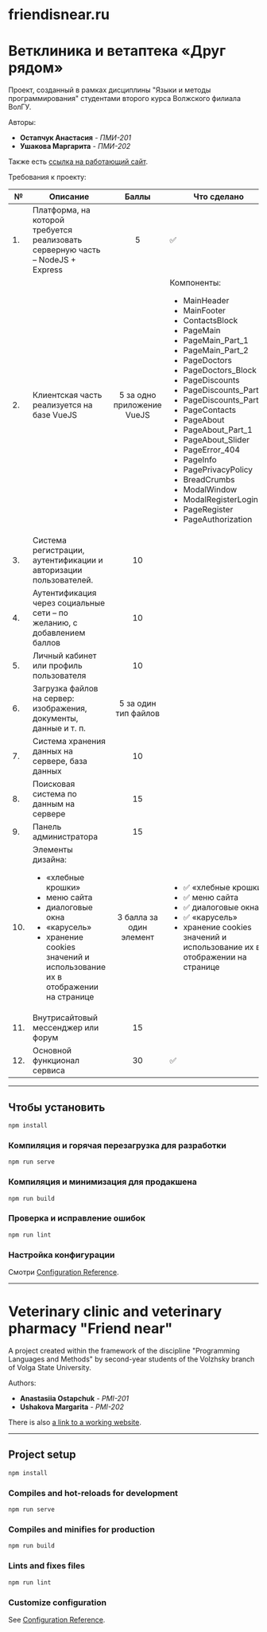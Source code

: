 # friendisnear.ru

# Ветклиника и ветаптека «Друг рядом»

Проект, созданный в рамках дисциплины "Языки и методы программирования"
студентами второго курса Волжского филиала ВолГУ.

Авторы:

* **Остапчук Анастасия** - *ПМИ-201*
* **Ушакова Маргарита** - *ПМИ-202*

Также есть [ссылка на работающий сайт](https://friendisnear.herokuapp.com).

Требования к проекту:

| №    | Описание                                                                                                                                                                                              |           Баллы            | Что сделано                                                                                                                                                                                                                                                                                                                                                                                                                                                                                                                                                     |
|------|-------------------------------------------------------------------------------------------------------------------------------------------------------------------------------------------------------|:--------------------------:|-----------------------------------------------------------------------------------------------------------------------------------------------------------------------------------------------------------------------------------------------------------------------------------------------------------------------------------------------------------------------------------------------------------------------------------------------------------------------------------------------------------------------------------------------------------------|
| 1.   | Платформа, на которой требуется реализовать серверную часть – NodeJS + Express                                                                                                                        |             5              | :white_check_mark:                                                                                                                                                                                                                                                                                                                                                                                                                                                                                                                                              |
| 2.   | Клиентская часть реализуется на базе VueJS                                                                                                                                                            | 5 за одно приложение VueJS | Компоненты:<br><ul><li>MainHeader</li><li>MainFooter</li><li>ContactsBlock</li><li>PageMain</li><li>PageMain_Part_1</li><li>PageMain_Part_2</li><li>PageDoctors</li><li>PageDoctors_Block</li><li>PageDiscounts</li><li>PageDiscounts_Part_1</li><li>PageDiscounts_Part_2</li><li>PageContacts</li><li>PageAbout</li><li>PageAbout_Part_1</li><li>PageAbout_Slider</li><li>PageError_404</li><li>PageInfo</li><li>PagePrivacyPolicy</li><li>BreadCrumbs</li><li>ModalWindow</li><li>ModalRegisterLogin</li><li>PageRegister</li><li>PageAuthorization</li></ul> |
| 3.   | Система регистрации, аутентификации и авторизации пользователей.                                                                                                                                      |             10             |                                                                                                                                                                                                                                                                                                                                                                                                                                                                                                                                                                 |
| 4.   | Аутентификация через социальные сети – по желанию, с добавлением баллов                                                                                                                               |             10             |                                                                                                                                                                                                                                                                                                                                                                                                                                                                                                                                                                 |
| 5.   | Личный кабинет или профиль пользователя                                                                                                                                                               |             10             |                                                                                                                                                                                                                                                                                                                                                                                                                                                                                                                                                                 |
| 6.   | Загрузка файлов на сервер: изображения, документы, данные и т. п.                                                                                                                                     |    5 за один тип файлов    |                                                                                                                                                                                                                                                                                                                                                                                                                                                                                                                                                                 |
| 7.   | Система хранения данных на сервере, база данных                                                                                                                                                       |             10             |                                                                                                                                                                                                                                                                                                                                                                                                                                                                                                                                                                 |
| 8.   | Поисковая система по данным на сервере                                                                                                                                                                |             15             |                                                                                                                                                                                                                                                                                                                                                                                                                                                                                                                                                                 |
| 9.   | Панель администратора                                                                                                                                                                                 |             15             |                                                                                                                                                                                                                                                                                                                                                                                                                                                                                                                                                                 |
| 10.  | Элементы дизайна: <br><ul><li>«хлебные крошки»</li><li>меню сайта</li><li>диалоговые окна</li><li>«карусель»</li><li>хранение cookies значений и использование их в отображении на странице</li></ul> |  3 балла за один элемент   | <ul><li> :white_check_mark: «хлебные крошки»</li><li> :white_check_mark: меню сайта</li><li> :white_check_mark: диалоговые окна</li><li> :white_check_mark: «карусель»</li><li>хранение cookies значений и использование их в отображении на странице</li></ul>                                                                                                                                                                                                                                                                                                 |
| 11.  | Внутрисайтовый мессенджер или форум                                                                                                                                                                   |             15             |                                                                                                                                                                                                                                                                                                                                                                                                                                                                                                                                                                 |
| 12.  | Основной функционал сервиса                                                                                                                                                                           |             30             | :white_check_mark:                                                                                                                                                                                                                                                                                                                                                                                                                                                                                                                                              |

---

## Чтобы установить
```
npm install
```

### Компиляция и горячая перезагрузка для разработки
```
npm run serve
```

### Компиляция и минимизация для продакшена
```
npm run build
```

### Проверка и исправление ошибок
```
npm run lint
```

### Настройка конфигурации
Смотри [Configuration Reference](https://cli.vuejs.org/config/).

---

# Veterinary clinic and veterinary pharmacy "Friend near"

A project created within the framework of the discipline "Programming Languages and Methods"
by second-year students of the Volzhsky branch of Volga State University.

Authors:

* **Anastasiia Ostapchuk** - *PMI-201*
* **Ushakova Margarita** - *PMI-202*

There is also [a link to a working website](https://friendisnear.herokuapp.com).

---

## Project setup
```
npm install
```

### Compiles and hot-reloads for development
```
npm run serve
```

### Compiles and minifies for production
```
npm run build
```

### Lints and fixes files
```
npm run lint
```

### Customize configuration
See [Configuration Reference](https://cli.vuejs.org/config/).
